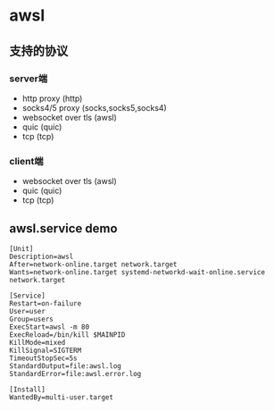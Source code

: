 # awsl


## 支持的协议

### server端

* http proxy (http)
* socks4/5 proxy (socks,socks5,socks4)
* websocket over tls (awsl)
* quic (quic)
* tcp (tcp)

### client端

* websocket over tls (awsl)
* quic (quic)
* tcp (tcp)

## awsl.service demo

```
[Unit]
Description=awsl
After=network-online.target network.target
Wants=network-online.target systemd-networkd-wait-online.service network.target

[Service]
Restart=on-failure
User=user
Group=users
ExecStart=awsl -m 80
ExecReload=/bin/kill $MAINPID
KillMode=mixed
KillSignal=SIGTERM
TimeoutStopSec=5s
StandardOutput=file:awsl.log
StandardError=file:awsl.error.log

[Install]
WantedBy=multi-user.target
```
